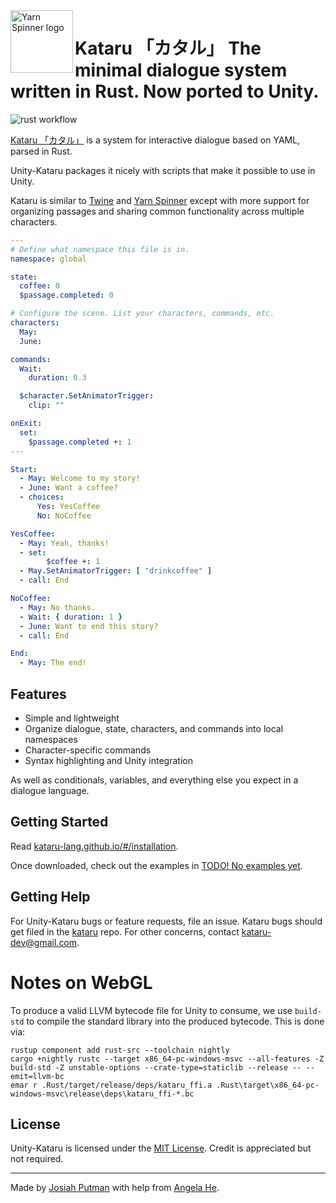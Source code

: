 <img src="https://kataru-lang.github.io/_media/logo.svg" alt="Yarn Spinner logo" width="100px;" align="left">

# Kataru 「カタル」 The minimal dialogue system written in Rust. Now ported to Unity.

![rust workflow](https://github.com/katsutoshii/kataru/actions/workflows/rust.yml/badge.svg)

[Kataru 「カタル」](https://github.com/kataru-lang/kataru) is a system for interactive dialogue based on YAML, parsed in Rust. 

Unity-Kataru packages it nicely with scripts that make it possible to use in Unity.

Kataru is similar to [Twine](http://twinery.org/) and [Yarn Spinner](http://yarnspinner.dev) except with more support for organizing passages and sharing common functionality across multiple characters.

```yml
---
# Define what namespace this file is in.
namespace: global

state: 
  coffee: 0
  $passage.completed: 0

# Configure the scene. List your characters, commands, etc.
characters:
  May:
  June: 

commands:
  Wait:
    duration: 0.3

  $character.SetAnimatorTrigger:
    clip: ""

onExit:
  set:
    $passage.completed +: 1
---

Start:
  - May: Welcome to my story!
  - June: Want a coffee?
  - choices:
      Yes: YesCoffee
      No: NoCoffee

YesCoffee:
  - May: Yeah, thanks!
  - set:
        $coffee +: 1
  - May.SetAnimatorTrigger: [ "drinkcoffee" ]
  - call: End

NoCoffee:
  - May: No thanks.
  - Wait: { duration: 1 }
  - June: Want to end this story?
  - call: End

End:
  - May: The end!
```

## Features
- Simple and lightweight
- Organize dialogue, state, characters, and commands into local namespaces
- Character-specific commands
- Syntax highlighting and Unity integration
  
As well as conditionals, variables, and everything else you expect in a dialogue language.

## Getting Started

Read [kataru-lang.github.io/#/installation](https://kataru-lang.github.io/#/installation).

Once downloaded, check out the examples in [TODO! No examples yet]().

## Getting Help

For Unity-Kataru bugs or feature requests, file an issue. Kataru bugs should get filed in the [kataru](https://github.com/kataru-lang/kataru) repo. For other concerns, contact kataru-dev@gmail.com.

# Notes on WebGL

To produce a valid LLVM bytecode file for Unity to consume, we use `build-std` to compile the standard library into the produced bytecode.
This is done via:

```
rustup component add rust-src --toolchain nightly
cargo +nightly rustc --target x86_64-pc-windows-msvc --all-features -Z build-std -Z unstable-options --crate-type=staticlib --release -- --emit=llvm-bc
emar r .Rust/target/release/deps/kataru_ffi.a .Rust\target\x86_64-pc-windows-msvc\release\deps\kataru_ffi-*.bc
```

## License

Unity-Kataru is licensed under the [MIT License](LICENSE). Credit is appreciated but not required.

---

Made by [Josiah Putman](https://github.com/Katsutoshii) with help from [Angela He](https://github.com/zephyo).

